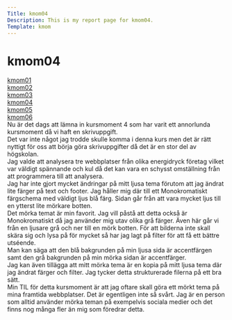 ```yaml
---
Title: kmom04
Description: This is my report page for kmom04.
Template: kmom
---
```


kmom04
==========================
<div class="menu">
<a href="kmom01">kmom01</a><br>
<a href="kmom02">kmom02</a><br>
<a href="kmom03">kmom03</a><br>
<a href="kmom04">kmom04</a><br>
<a href="kmom05">kmom05</a><br>
<a href="kmom06">kmom06</a><br>

</div>
<div class="reportright">
Nu är det dags att lämna in kursmoment 4 som har varit ett annorlunda kursmoment då vi haft en skrivuppgift.<br> Det var inte något jag trodde skulle komma i denna kurs men det är rätt nyttigt för oss att börja göra skrivuppgifter då det är en stor del av högskolan. <br>
Jag valde att analysera tre webbplatser från olika energidryck företag vilket var väldigt spännande och kul då det kan vara en schysst omställning från att programmera till att analysera. <br>
Jag har inte gjort mycket ändringar på mitt ljusa tema förutom att jag ändrat lite färger på text och footer. Jag håller mig där till ett Monokromatiskt färgschema med väldigt ljus blå färg. Sidan går från att vara mycket ljus till en ytterst lite mörkare botten.<br>
Det mörka temat är min favorit. Jag vill påstå att detta också är Monokromatiskt då jag använder mig utav olika grå färger. Även här går vi från en ljusare grå och ner till en mörk botten. För att bilderna inte skall skära sig och lysa på för mycket så har jag lagt på filter för att få ett bättre utséende.<br>
Man kan säga att den blå bakgrunden på min ljusa sida är accentfärgen samt den grå bakgrunden på min mörka sidan är accentfärger.<br>
Jag kan även tillägga att mitt mörka tema är en kopia på mitt ljusa tema där jag ändrat färger och filter. Jag tycker detta strukturerade filerna på ett bra sätt.<br>
Min TIL för detta kursmoment är att jag oftare skall göra ett mörkt tema på mina framtida webbplatser. Det är egentligen inte så svårt. Jag är en person som alltid använder mörka teman på exempelvis sociala medier och det finns nog många fler än mig som föredrar detta.
</div>
